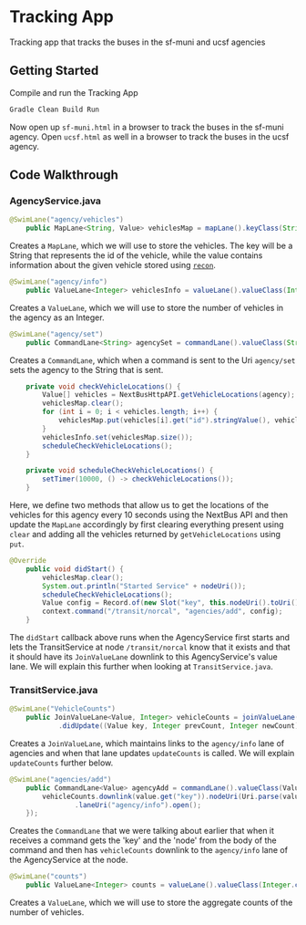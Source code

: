 # Tracking App
Tracking app that tracks the buses in the sf-muni and ucsf agencies

## Getting Started
Compile and run the Tracking App
```sh
Gradle Clean Build Run
```
Now open up `sf-muni.html` in a browser to track the buses in the sf-muni agency.
Open `ucsf.html` as well in a browser to track the buses in the ucsf agency.

## Code Walkthrough

### AgencyService.java
```java
@SwimLane("agency/vehicles")
	public MapLane<String, Value> vehiclesMap = mapLane().keyClass(String.class).valueClass(Value.class);
```
Creates a `MapLane`, which we will use to store the vehicles. The key will be a String that 
represents the id of the vehicle, while the value contains information about the given vehicle
stored using [`recon`](https://github.com/swimit/recon-java).

```java
@SwimLane("agency/info")
	public ValueLane<Integer> vehiclesInfo = valueLane().valueClass(Integer.class);
```
Creates a `ValueLane`, which we will use to store the number of vehicles in the agency as an Integer. 

```java
@SwimLane("agency/set")
	public CommandLane<String> agencySet = commandLane().valueClass(String.class).onCommand(info -> agency = info);
```
Creates a `CommandLane`, which when a command is sent to the Uri `agency/set` sets the agency to the String that is sent. 

```java
	private void checkVehicleLocations() {
		Value[] vehicles = NextBusHttpAPI.getVehicleLocations(agency);
		vehiclesMap.clear();
		for (int i = 0; i < vehicles.length; i++) {
			vehiclesMap.put(vehicles[i].get("id").stringValue(), vehicles[i]);
		}
		vehiclesInfo.set(vehiclesMap.size());
		scheduleCheckVehicleLocations();
	}

	private void scheduleCheckVehicleLocations() {
		setTimer(10000, () -> checkVehicleLocations());
	}
```
Here, we define two methods that allow us to get the locations of the vehicles for this agency every 10 seconds
using the NextBus API and then update the `MapLane` accordingly by first clearing everything present using `clear` and
adding all the vehicles returned by `getVehicleLocations` using `put`.

```java
@Override
	public void didStart() {
		vehiclesMap.clear();
		System.out.println("Started Service" + nodeUri());
		scheduleCheckVehicleLocations();
		Value config = Record.of(new Slot("key", this.nodeUri().toUri()), new Slot("node", this.nodeUri().toUri()));
		context.command("/transit/norcal", "agencies/add", config);
	}
```
The `didStart` callback above runs when the AgencyService first starts and lets the TransitService at node
`/transit/norcal` know that it exists and that it should have its `JoinValueLane` downlink to this AgencyService's
value lane. We will explain this further when looking at `TransitService.java`.

### TransitService.java
```java
@SwimLane("VehicleCounts")
    public JoinValueLane<Value, Integer> vehicleCounts = joinValueLane().valueClass(Integer.class)
            .didUpdate((Value key, Integer prevCount, Integer newCount) -> updateCounts());
```
Creates a `JoinValueLane`, which maintains links to the `agency/info` lane of agencies and when that lane updates
`updateCounts` is called. We will explain `updateCounts` further below.

```java
@SwimLane("agencies/add")
    public CommandLane<Value> agencyAdd = commandLane().valueClass(Value.class).onCommand(value -> {
        vehicleCounts.downlink(value.get("key")).nodeUri(Uri.parse(value.get("node").stringValue()))
                .laneUri("agency/info").open();
    });
```
Creates the `CommandLane` that we were talking about earlier that when it receives a command gets the 'key' and the
'node' from the body of the command and then has `vehicleCounts` downlink to the `agency/info` lane of the AgencyService
at the node.

```java
@SwimLane("counts")
    public ValueLane<Integer> counts = valueLane().valueClass(Integer.class);
```
Creates a `ValueLane`, which we will use to store the aggregate counts of the number of vehicles.
